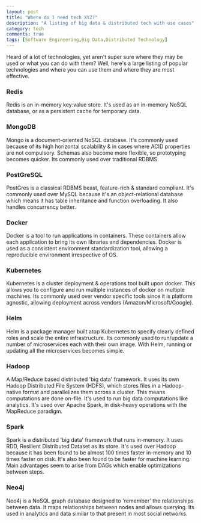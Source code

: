 ```yaml
---
layout: post
title: "Where do I need tech XYZ?"
description: "A listing of big data & distributed tech with use cases"
category: tech
comments: true
tags: [Software Engineering,Big Data,Distributed Technology]
---
```

Heard of a lot of technologies, yet aren't super sure where they may be used or what you can do with them? Well, here's a large listing of popular technologies and where you can use them and where they are most effective.

### Redis
Redis is an in-memory key:value store. It's used as an in-memory NoSQL database, or as a persistent cache for temporary data.

### MongoDB
Mongo is a document-oriented NoSQL database. It's commonly used because of its high horizontal scalability & in cases where ACID properties are not compulsory. Schemas also become more flexible, so prototyping becomes quicker. Its commonly used over traditional RDBMS.

### PostGreSQL
PostGres is a classical RDBMS beast, feature-rich & standard compliant. It's commonly used over MySQL because it's an object-relational database which means it has table inheritance and function overloading. It also handles concurrency better.

### Docker
Docker is a tool to run applications in containers. These containers allow each application to bring its own libraries and dependencies. Docker is used as a consistent environment standardization tool, allowing a reproducible environment irrespective of OS.

### Kubernetes
Kubernetes is a cluster deployment & operations tool built upon docker. This allows you to configure and run multiple instances of docker on multiple machines. Its commonly used over vendor specific tools since it is platform agnostic, allowing deployment across vendors (Amazon/Microsoft/Google).

### Helm
Helm is a package manager built atop Kubernetes to specify clearly defined roles and scale the entire infrastructure. Its commonly used to run/update a number of microservices each with their own image. With Helm, running or updating all the microservices becomes simple.

### Hadoop
A Map/Reduce based distributed 'big data' framework. It uses its own Hadoop Distributed File System (HDFS), which stores files in a Hadoop-native format and parallelizes them across a cluster. This means computations are done on-file. It's used to run big data computations like analytics. It's used over Apache Spark, in disk-heavy operations with the MapReduce paradigm.

### Spark
Spark is a distributed 'big data' framework that runs in-memory. It uses RDD, Resilient Distributed Dataset as its store. It's used over Hadoop because it has been found to be almost 100 times faster in-memory and 10 times faster on disk. It's also been found to be faster for machine learning. Main advantages seem to arise from DAGs which enable optimizations between steps.

### Neo4j
Neo4j is a NoSQL graph database designed to 'remember' the relationships between data. It maps relationships between nodes and allows querying. Its used in analytics and data similar to that present in most social networks.
